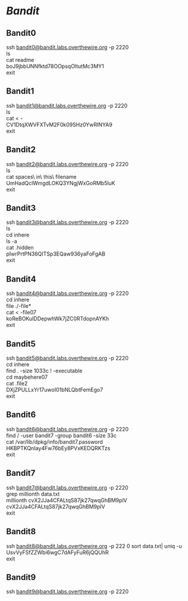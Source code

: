 # *Bandit*
## Bandit0
ssh bandit0@bandit.labs.overthewire.org -p 2220  
ls  
cat readme  
boJ9jbbUNNfktd78OOpsqOltutMc3MY1  
exit  

## Bandit1
ssh bandit1@bandit.labs.overthewire.org -p 2220  
ls  
cat < -  
CV1DtqXWVFXTvM2F0k09SHz0YwRINYA9  
exit  

## Bandit2
ssh bandit2@bandit.labs.overthewire.org -p 2220  
ls  
cat spaces\ in\ this\ filename  
UmHadQclWmgdLOKQ3YNgjWxGoRMb5luK  
exit  

## Bandit3
ssh bandit3@bandit.labs.overthewire.org -p 2220  
ls  
cd inhere  
ls -a  
cat .hidden  
pIwrPrtPN36QITSp3EQaw936yaFoFgAB  
exit  

## Bandit4
ssh bandit4@bandit.labs.overthewire.org -p 2220  
cd inhere  
file ./-file*  
cat < -file07  
koReBOKuIDDepwhWk7jZC0RTdopnAYKh  
exit  

## Bandit5
ssh bandit5@bandit.labs.overthewire.org -p 2220  
cd inhere  
find . -size 1033c \! -executable  
cd maybehere07  
cat .file2  
DXjZPULLxYr17uwoI01bNLQbtFemEgo7  
exit  

## Bandit6
ssh bandit6@bandit.labs.overthewire.org -p 2220  
find / -user bandit7 -group bandit6 -size 33c  
cat /var/lib/dpkg/info/bandit7.password  
HKBPTKQnIay4Fw76bEy8PVxKEDQRKTzs  
exit  

## Bandit7
ssh bandit7@bandit.labs.overthewire.org -p 2220  
grep millionth data.txt  
millionth	cvX2JJa4CFALtqS87jk27qwqGhBM9plV  
cvX2JJa4CFALtqS87jk27qwqGhBM9plV  
exit  

## Bandit8
ssh bandit8@bandit.labs.overthewire.org -p 222  0
sort data.txt| uniq -u  
UsvVyFSfZZWbi6wgC7dAFyFuR6jQQUhR  
exit  

## Bandit9
ssh bandit9@bandit.labs.overthewire.org -p 2220  
